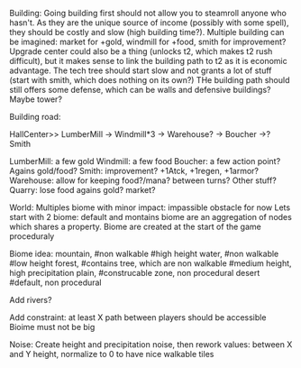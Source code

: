 Building: Going building first should not allow you to steamroll anyone who hasn't. As they are the unique source of income (possibly with some spell), they
should be costly and slow (high building time?). Multiple building can be imagined: market for +gold, windmill for +food, smith for improvement? Upgrade center
could also be a thing (unlocks t2, which makes t2 rush difficult), but it makes sense to link the building path to t2 as it is economic advantage. The tech tree
should start slow and not grants a lot of stuff (start with smith, which does nothing on its own?)
THe building path should still offers some defense, which can be walls and defensive buildings? Maybe tower?


Building road:

HallCenter>>
LumberMill	-> Windmill*3 -> Warehouse?
			-> Boucher ->? Smith
			

LumberMill: a few gold
Windmill: a few food
Boucher: a few action point? Agains gold/food?
Smith: improvement? +1Atck, +1regen, +1armor?
Warehouse: allow for keeping food?/mana? between turns? Other stuff?
Quarry: lose food agains gold?
market?

World:
Multiples biome with minor impact: impassible obstacle for now
Lets start with 2 biome: default and montains
biome are an aggregation of nodes which shares a property. 
Biome are created at the start of the game proceduraly

Biome idea:
mountain, #non walkable #high height
water, #non walkable #low height
forest, #contains tree, which are non walkable #medium height, high precipitation
plain, #construcable zone, non procedural
desert #default, non procedural

Add rivers?

Add constraint: at least X path between players should be accessible
	Bioime must not be big

Noise:
Create height and precipitation noise, then rework values: between X and Y height, normalize to 0 to have nice walkable tiles